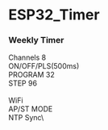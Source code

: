 # ESP32_Timer
### Weekly Timer
Channels 8\
ON/OFF/PLS(500ms)\
PROGRAM 32\
STEP 96\
\
WiFi\
AP/ST MODE\
NTP Sync\
